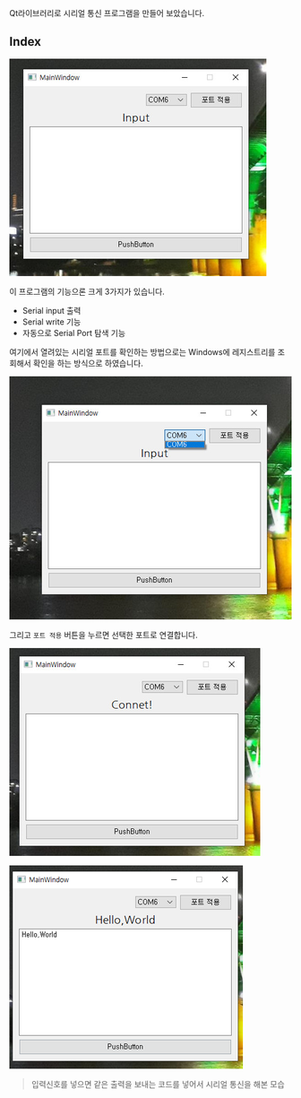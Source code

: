 Qt라이브러리로 시리얼 통신 프로그램을 만들어 보았습니다.

## Index

![index](/img/index.jpg)

이 프로그램의 기능으론 크게 3가지가 있습니다.

* Serial input 출력
* Serial write 기능
* 자동으로 Serial Port 탐색 기능

여기에서 열려있는 시리얼 포트를 확인하는 방법으로는 Windows에 레지스트리를 조회해서 확인을 하는 방식으로 하였습니다.

![index](/img/comboBox.jpg)

그리고 `포트 적용` 버튼을 누르면 선택한 포트로 연결합니다.

![index](/img/connet.jpg)

![index](/img/Hello.png)

> 입력신호를 넣으면 같은 출력을 보내는 코드를 넣어서 시리얼 통신을 해본 모습
